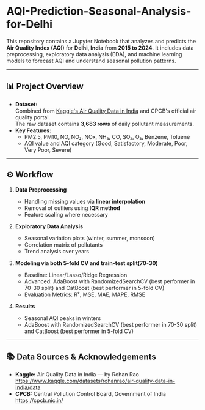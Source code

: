 # AQI-Prediction-Seasonal-Analysis-for-Delhi
This repository contains a Jupyter Notebook that analyzes and predicts the **Air Quality Index (AQI)** for **Delhi, India** from **2015 to 2024**. It includes data preprocessing, exploratory data analysis (EDA), and machine learning models to forecast AQI and understand seasonal pollution patterns.

---
## 📊 Project Overview
- **Dataset:**  
  Combined from [Kaggle's Air Quality Data in India](https://www.kaggle.com/datasets/rohanrao/air-quality-data-in-india/data) and CPCB's official air quality portal.  
  The raw dataset contains **3,683 rows** of daily pollutant measurements.
- **Key Features:**  
  - PM2.5, PM10, NO, NO₂, NOx, NH₃, CO, SO₂, O₃, Benzene, Toluene
  - AQI value and AQI category (Good, Satisfactory, Moderate, Poor, Very Poor, Severe)
---
## ⚙️ Workflow

1. **Data Preprocessing**
   - Handling missing values via **linear interpolation**
   - Removal of outliers using **IQR method**
   - Feature scaling where necessary

2. **Exploratory Data Analysis**
   - Seasonal variation plots (winter, summer, monsoon)
   - Correlation matrix of pollutants
   - Trend analysis over years

3. **Modeling via both 5-fold CV and train-test split(70-30)**
   - Baseline: Linear/Lasso/Ridge Regression
   - Advanced: AdaBoost with RandomizedSearchCV (best performer in 70-30 split) and CatBoost (best performer in 5-fold CV)
   - Evaluation Metrics: R², MSE, MAE, MAPE, RMSE

4. **Results**
   - Seasonal AQI peaks in winters
   - AdaBoost with RandomizedSearchCV (best performer in 70-30 split) and CatBoost (best performer in 5-fold CV)

---
## 📚 Data Sources & Acknowledgements
- **Kaggle:** Air Quality Data in India — by Rohan Rao  
  https://www.kaggle.com/datasets/rohanrao/air-quality-data-in-india/data
- **CPCB:** Central Pollution Control Board, Government of India  
  https://cpcb.nic.in/
